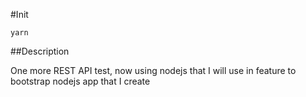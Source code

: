 #Init

```
yarn

```

##Description

One more REST API test, now using nodejs that I will use in feature to bootstrap nodejs app that I create
